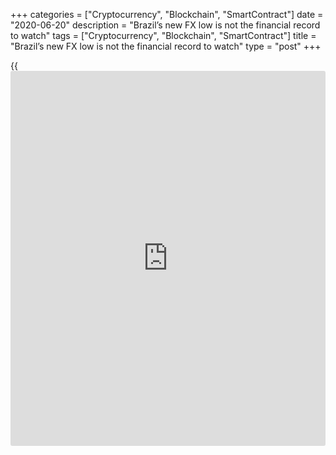 +++
categories = ["Cryptocurrency", "Blockchain", "SmartContract"]
date = "2020-06-20"
description = "Brazil’s new FX low is not the financial record to watch"
tags = ["Cryptocurrency", "Blockchain", "SmartContract"]
title = "Brazil’s new FX low is not the financial record to watch"
type = "post"
+++

{{<iframe id="large-banner" src="https://www.bounty.group/#slide=13.0" width="100%" height="600" scrolling="no" style="border: 0px solid rgb(216, 221, 230); border-radius: 3px;">}}

The [news](https://www.letsplayfx.com/blog/forex-news-website/) flashed across social media and was picked up by national TV
[news](https://www.letsplayfx.com/blog/forex-news-website/) and the [news](https://www.letsplayfx.com/blog/forex-news-website/)papers. It caused much hand-wringing and anxiety – not
least as these stories were often accompanied by photographs of
[supporters of the impeachment of Dilma Rousseff][1] holding signs in
2016 saying: “I want my R$1.99 to the dollar back” – the implication
being that the political upheaval caused by these protests had
backfired.

In Brazil, the exchange rate matters. The Brazilian middle classes
quickly grew accustomed to the heady valuations of 2012 to 2015 (peaking
at R$1.53) that enabled them to travel to the US to visit Mickey Mouse’s
kingdom and snap up boxes of iPhones in the Miami South Beach Apple
store.

Now Twitter and Facebook are awash with expressions of economic anxiety
– and the cancellation of foreign travel.

Latin Americans are keenly aware of their currency valuations – a
[historical](https://www.fintechee.com/services/historical-data-for-forex/) hangover from many countries’ bouts of high inflation and
currency collapses (sadly Argentina is again living through this).
Falling to lows such as this touches a nerve in the national psyche.

Bankers trying to contextualize this new FX record have been drowned out
by the angst. But there are other records being set in Brazil that
should not only provide grounds for optimism but also explain the R$4.20
threshold.

Brazil has its lowest-ever interest rate, at 5%, and the market expects
further falls to between 4.25% and 4.5% by the end of the year.
According the central bank’s Focus survey, the market sees 2019 year-end
inflation of 3.6% – unprecedented in the country’s modern [history](https://www.fixpro.org/post/chargeless-historical-data-api-backtesting/).

> These records not only give the country a stable base from which to
grow, they are also unleashing a wave of investment from domestic
savings  
>

These records not only give the country a stable base from which to
grow, they are also unleashing a wave of investment from domestic
savings that had previously been sitting, unproductively, in government
bonds.

A few years ago [investor](https://www.fintechee.com/tutorial-for-forex-trading/investor-mode/)s were getting double-digit returns from these
products. No more. Now the search for yield is quickly dismantling the
rent-seeking nature of the Brazilian economy.

And this is where these records relate to the under-performing _real_.
Many studies show that as the country’s rate has converged with the low
levels of developed markets, it has increased the real’s vulnerability
to sharp sell-offs.

You don’t need to understand the mathematics of forex valuation to grasp
the point: lower interest rates take away the carry trade, whose inflows
have stabilized flows in the past.

And it’s not just Brazil. Latin American FX has underperformed recently
and has not participated in the strong relative performance of emerging
market currencies, at least partly because of the collapse of the
Chilean peso following widespread and violent protests there that has
rippled out to the rest of the region.

###  **Upside**

Saying goodbye to the carry trade is a positive thing for the economy.
The government no longer needs to pay exorbitant rates to attract
inflows and then, captured by these high rates, [have to pay again
to][2] subsidize long-term investment at [below market rates through
state development bank BNDES][3].

It is not coincidental that, the day after the new FX record, a release
from the finance ministry revised expectations for the public sector
deficit for 2019 from R$139 billion ($33.1 billion) to R$80 billion,
with further reductions to the 2020 forecast.

[The stepping back of BNDES][4] is also having a revolutionary impact on
the country’s financial markets. Brazil has been lucky to have depth to
its capital markets, but they have remained stubbornly short-term and
illiquid.

Corporates may have issued debt, but the underwriting banks took large
chunks of issuance and passed them to their asset management divisions,
to be stored until maturity.

Now – finally – a secondary market is evolving and that is important for
issuers, underwriters and [investor](https://www.fintechee.com/tutorial-for-forex-trading/investor-mode/)s alike.

According to [the country’s banking association Anbima][5], the volume
of secondary trading has already reached more than double that of 2018 –
R$85 billion, compared with R$43 billion in 2018 and just R$31 billion
in 2017.

The reason for this is clear: record low interest rates. Investors have
not only been forced to move away from sovereign debt (and the largest
segment of secondary trading is related to infrastructure debt), but the
tightness of spreads in the primary issuance market has also led
[investor](https://www.fintechee.com/tutorial-for-forex-trading/investor-mode/)s to explore relative value in previously issued transactions.

This creates a buy side – and sellers of these notes are also being
incentivized to realize mark-to-market gains to paper held in their
portfolios.

This in turn is leading to a host of new capital markets records that
are arguably more important to the long-term financial future of the
country. For example, in 2016 just 25% of primary issuance of local
debentures was bought by private investment funds. In 2019 this has
leapt to 55%, while the portion held by the coordinating banks has
fallen from 35% to just 10%.

Growing demand (and those lower interest rates again) has also
lengthened tenors. In 2018, 31.5% of all deals were less than three
years, compared with just 20.5% this year. Meanwhile 46.3% of deals have
maturities of between four and six years.

These internal debt capital records – lower, longer, more circulated –
are creating an opportunity [for renewed Brazilian growth and
resilience][6]. That’s the _real_ story.

  

   1. www.euromoney.com/article/b12kky9nskdkkd/brazil-bankers-rueful-over-rousseff
   2. www.euromoney.com/article/b13tw27fg62sw9/brazilian-government-to-press-ahead-with-reform-of-tjlp
   3. www.euromoney.com/article/b17pn2tjs9xkv0/bndes-embraces-its-evolution
   4. www.euromoney.com/article/b12knh58jb0rqr/brazil-bndes-extrication-impossible
   5. www.euromoney.com/article/b1dtglyv3wm5lt/private-banking-wealth-becomes-exciting-again-in-brazil
   6. www.euromoney.com/article/b1f46cwf6h519p/fx-brazil-needs-to-grasp-the-real-problem